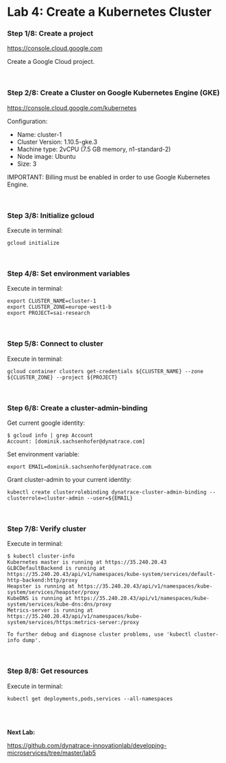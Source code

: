 # Lab 4: Create a Kubernetes Cluster

### Step 1/8: Create a project

https://console.cloud.google.com

Create a Google Cloud project.

<br>

### Step 2/8: Create a Cluster on Google Kubernetes Engine (GKE)

https://console.cloud.google.com/kubernetes

Configuration:
- Name: cluster-1
- Cluster Version: 1.10.5-gke.3
- Machine type: 2vCPU (7.5 GB memory, n1-standard-2)
- Node image: Ubuntu
- Size: 3

IMPORTANT: Billing must be enabled in order to use Google Kubernetes Engine.

<br>

### Step 3/8: Initialize gcloud

Execute in terminal:

```
gcloud initialize
```

<br>

### Step 4/8: Set environment variables

Execute in terminal:

```
export CLUSTER_NAME=cluster-1
export CLUSTER_ZONE=europe-west1-b
export PROJECT=sai-research
```

<br>

### Step 5/8: Connect to cluster

Execute in terminal:

```
gcloud container clusters get-credentials ${CLUSTER_NAME} --zone ${CLUSTER_ZONE} --project ${PROJECT}
```

<br>

### Step 6/8: Create a cluster-admin-binding

Get current google identity:

```
$ gcloud info | grep Account
Account: [dominik.sachsenhofer@dynatrace.com]
```

Set environment variable:

```
export EMAIL=dominik.sachsenhofer@dynatrace.com
```

Grant cluster-admin to your current identity:

```
kubectl create clusterrolebinding dynatrace-cluster-admin-binding --clusterrole=cluster-admin --user=${EMAIL}
```

<br>

### Step 7/8: Verify cluster

Execute in terminal:

```
$ kubectl cluster-info
Kubernetes master is running at https://35.240.20.43
GLBCDefaultBackend is running at https://35.240.20.43/api/v1/namespaces/kube-system/services/default-http-backend:http/proxy
Heapster is running at https://35.240.20.43/api/v1/namespaces/kube-system/services/heapster/proxy
KubeDNS is running at https://35.240.20.43/api/v1/namespaces/kube-system/services/kube-dns:dns/proxy
Metrics-server is running at https://35.240.20.43/api/v1/namespaces/kube-system/services/https:metrics-server:/proxy

To further debug and diagnose cluster problems, use 'kubectl cluster-info dump'.
```

<br>

### Step 8/8: Get resources

Execute in terminal:

```
kubectl get deployments,pods,services --all-namespaces
```

<br>
<br>

__Next Lab:__

https://github.com/dynatrace-innovationlab/developing-microservices/tree/master/lab5
